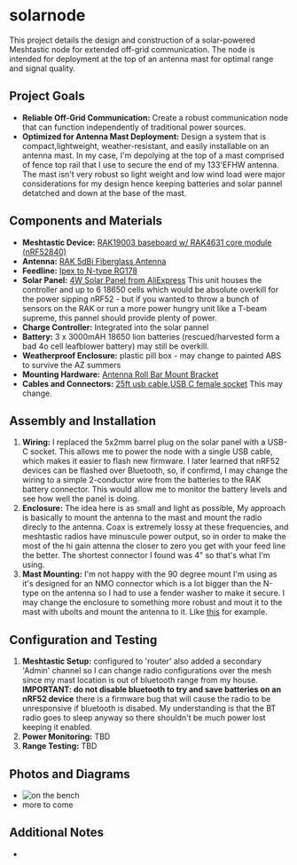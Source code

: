 # solarnode

This project details the design and construction of a solar-powered Meshtastic node for extended off-grid communication. The node is intended for deployment at the top of an antenna mast for optimal range and signal quality.

## Project Goals

* **Reliable Off-Grid Communication:** Create a robust communication node that can function independently of traditional power sources.
* **Optimized for Antenna Mast Deployment:** Design a system that is compact,lightweight, weather-resistant, and easily installable on an antenna mast. In my case, I'm depolying at the top of a mast comprised of fence top rail that I use to secure the end of my 133'EFHW antenna. The mast isn't very robust so light weight and low wind load were major considerations for my design hence keeping batteries and solar pannel detatched and down at the base of the mast. 


## Components and Materials

* **Meshtastic Device:** [RAK19003 baseboard w/ RAK4631 core module (nRF52840)](https://store.rakwireless.com/products/wisblock-meshtastic-starter-kit?variant=43683420799174)
* **Antenna:** [RAK 5dBi Fiberglass Antenna](https://store.rakwireless.com/products/5dbi-fiber-glass-antenna-supports-863-870mhz?m=3&h=outdoor-antennas)
* **Feedline:** [Ipex to N-type RG178](https://www.amazon.com/gp/product/B0C8M9NR3R/ref=ppx_od_dt_b_asin_title_s03?ie=UTF8&th=1)
* **Solar Panel:** [4W Solar Panel from AliExpress](https://www.aliexpress.us/item/3256803265862880.html?ug_edm_item_id=3256803265862880&pdp_npi=4%40dis%21USD%21%2425.09%21%2424.34%21%21%21%21%21%402101fb1917149664568478412e92d3%2112000025853024091%21edm%21%21%21&tracelog=rowan&rowan_id1=pay_success_20221027_1_en_US_2024-05-05&rowan_msg_id=8350818769920656%249c185f10317945afb7a2615afb1b9b61&ck=in_edm_other&gatewayAdapt=glo2usa) This unit houses the controller and up to 6 18650 cells which would be absolute overkill for the power sipping nRF52 - but if you wanted to throw a bunch of sensors on the RAK or run a more power hungry unit like a T-beam supreme, this pannel should provide plenty of power. 
* **Charge Controller:** Integrated into the solar pannel
* **Battery:** 3 x 3000mAH 18650 lion batteries (rescued/harvested form a bad 4o cell leafblower battery) may still be overkill.
* **Weatherproof Enclosure:** plastic pill box - may change to painted ABS to survive the AZ summers
* **Mounting Hardware:** [Antenna Roll Bar Mount Bracket](https://www.amazon.com/dp/B0B8MS3TMN?psc=1&ref=ppx_yo2ov_dt_b_product_details)
* **Cables and Connectors:** [25ft usb cable](https://www.amazon.com/dp/B0CQ4C2P3V?ref=ppx_yo2ov_dt_b_product_details&th=1),[USB C female socket](https://www.aliexpress.us/item/3256806029053310.html?spm=a2g0o.productlist.main.1.5403UKKPUKKPaI&algo_pvid=dc6a95c7-c578-418e-a764-d21567cb393d&algo_exp_id=dc6a95c7-c578-418e-a764-d21567cb393d-0&pdp_npi=4%40dis%21USD%211.60%211.60%21%21%211.60%211.60%21%402101fb1017170388456027409e790b%2112000036316053016%21sea%21US%214677208350%21&curPageLogUid=LK9XUclQLx3T&utparam-url=scene%3Asearch%7Cquery_from%3A) This may change.

## Assembly and Installation

1. **Wiring:** I replaced the 5x2mm barrel plug on the solar panel with a USB-C socket. This allows me to power the node with a single USB cable, which makes it easier to flash new firmware. I later learned that nRF52 devices can be flashed over Bluetooth, so, if confirmd,  I may change the wiring to a simple 2-conductor wire from the batteries to the RAK battery connector. This would allow me to monitor the battery levels and see how well the panel is doing.  
2. **Enclosure:** The idea here is as small and light as possible, My approach is basically to mount the antenna to the mast and mount the radio direcly to the antenna. Coax is extremely lossy at these frequencies, and meshtastic radios have minuscule power output, so in order to make the most of the hi gain attenna the closer to zero you get with your feed line the better. The shortest connector I found was 4" so that's what I'm using. 
3. **Mast Mounting:** I'm not happy with the 90 degree mount I'm using as it's designed for an NMO connector which is a lot bigger than the N-type on the antenna so I had to use a fender washer to make it secure. I may change the enclosure to something more robust and mout it to the mast with ubolts and mount the antenna to it. Like [this](https://www.lowes.com/pd/CANTEX-1-2-in-Combination-Connector-Schedule-40-PVC-Compatible-Schedule-80-PVC-Compatible-Conduit-Fitting/3274869) for example.

## Configuration and Testing

1. **Meshtastic Setup:** configured to 'router' also added a secondary 'Admin' channel so I can change radio configurations over the mesh since my mast location is out of bluetooth range from my house. **IMPORTANT: do not disable bluetooth to try and save batteries on an nRF52 device** there is a firmware bug that will cause the radio to be unresponsive if bluetooth is disabed. My understanding is that the BT radio goes to sleep anyway so there shouldn't be much power lost keeping it enabled. 
2. **Power Monitoring:** TBD
3. **Range Testing:** TBD

## Photos and Diagrams

* ![on the bench](https://github.com/barryshaffer/solarnode/blob/main/images/PXL_20240527_150119438.MP.jpg)
* more to come
  
## Additional Notes

* 


